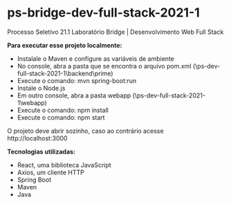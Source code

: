 # ps-bridge-dev-full-stack-2021-1
Processo Seletivo 21.1 Laboratório Bridge | Desenvolvimento Web Full Stack

**Para executar esse projeto localmente:**
- Instalale o Maven e configure as variáveis de ambiente
- No console, abra a pasta que se encontra o arquivo pom.xml (\ps-dev-full-stack-2021-1\backend\prime) 
- Execute o comando: mvn spring-boot:run
- Instale o Node.js
- Em outro console, abra a pasta webapp (\ps-dev-full-stack-2021-1\webapp)
- Execute o comando: npm install
- Execute o comando: npm start

O projeto deve abrir sozinho, caso ao contrário acesse http://localhost:3000


**Tecnologias utilizadas:**
- React, uma biblioteca JavaScript
- Axios, um cliente HTTP
- Spring Boot
- Maven
- Java